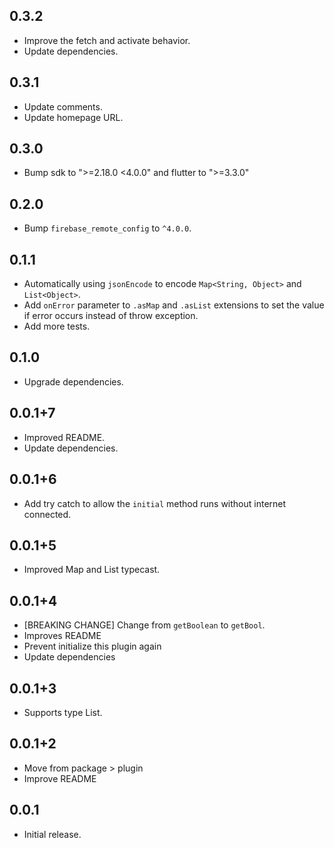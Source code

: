 ## 0.3.2

* Improve the fetch and activate behavior.
* Update dependencies.

## 0.3.1

* Update comments.
* Update homepage URL.

## 0.3.0

* Bump sdk to ">=2.18.0 <4.0.0" and flutter to ">=3.3.0"

## 0.2.0

* Bump `firebase_remote_config` to `^4.0.0`.

## 0.1.1

* Automatically using `jsonEncode` to encode `Map<String, Object>` and `List<Object>`.
* Add `onError` parameter to `.asMap` and `.asList` extensions to set the value if error occurs instead of throw exception.
* Add more tests.

## 0.1.0

* Upgrade dependencies.

## 0.0.1+7

* Improved README.
* Update dependencies.

## 0.0.1+6

* Add try catch to allow the `initial` method runs without internet connected.

## 0.0.1+5

* Improved Map and List typecast.

## 0.0.1+4

* [BREAKING CHANGE] Change from `getBoolean` to `getBool`.
* Improves README
* Prevent initialize this plugin again
* Update dependencies

## 0.0.1+3

* Supports type List.

## 0.0.1+2

* Move from package > plugin
* Improve README
  
## 0.0.1

* Initial release.
